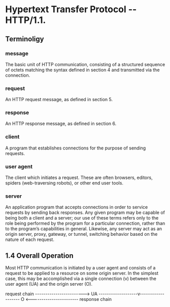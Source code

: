 # Hypertext Transfer Protocol -- HTTP/1.1.

## Terminoligy

### message
The basic unit of HTTP communication, consisting of a structured sequence of octets matching the syntax
defined in section 4 and transmitted via the connection.

### request
An HTTP request message, as defined in section 5.

### response
An HTTP response message, as defined in section 6.

### client
A program that establishes connections for the purpose of sending requests.

### user agent
The client which initiates a request. These are often browsers, editors, spiders (web-traversing robots), or other
end user tools.

### server
An application program that accepts connections in order to service requests by sending back responses. Any
given program may be capable of being both a client and a server; our use of these terms refers only to the role
being performed by the program for a particular connection, rather than to the program’s capabilities in general.
Likewise, any server may act as an origin server, proxy, gateway, or tunnel, switching behavior based on the
nature of each request.

## 1.4 Overall Operation

Most HTTP communication is initiated by a user agent and consists of a request to be applied to a resource on some
origin server. In the simplest case, this may be accomplished via a single connection (v) between the user agent (UA)
and the origin server (O).

request chain ------------------------>
UA -------------------v------------------- O
<----------------------- response chain